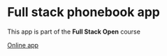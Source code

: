 # Full stack phonebook app

This app is part of the **Full Stack Open** course

[Online app](https://phonebook-fullstack-1j6l.onrender.com)
